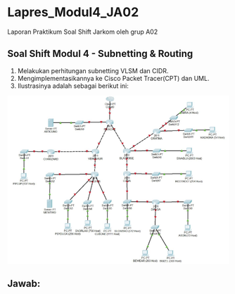 # Lapres_Modul4_JA02
Laporan Praktikum Soal Shift Jarkom oleh grup A02

## Soal Shift Modul 4 - Subnetting & Routing
1. Melakukan perhitungan subnetting VLSM dan CIDR.
2. Mengimplementasikannya ke Cisco Packet Tracer(CPT) dan UML.
3. Ilustrasinya adalah sebagai berikut ini:
<img src="pictures/soal shift modul 4.png" width="800">

## Jawab:
